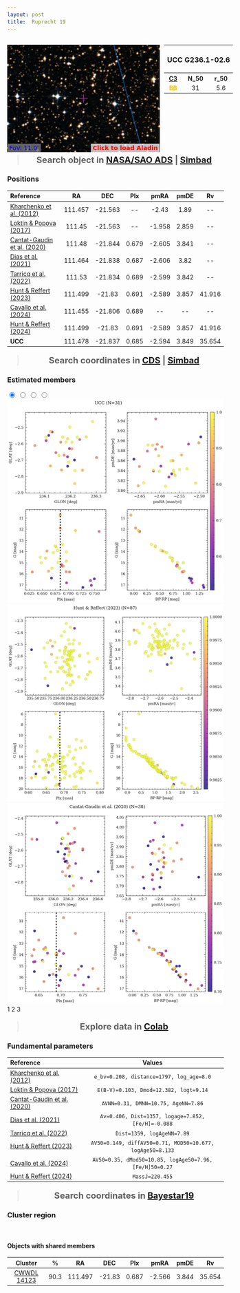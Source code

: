 ```yaml
---
layout: post
title:  Ruprecht 19
---
```

<div style="display: flex; justify-content: space-between; width:720px;height:250px">
<div style="text-align: center;">

<!-- Static image + data attributes for FOV and target -->
<img id="aladin_img"
     data-umami-event="aladin_load"
     src="https://raw.githubusercontent.com/ucc23/Q3N/main/plots/aladin/ruprecht19.webp"
     alt="Click to load Aladin Lite" 
     style="width:355px;height:250px; cursor: pointer;"
     data-fov="0.187" 
     data-target="111.478 -21.837"/>
<!-- Div to contain Aladin Lite viewer -->
<div id="aladin-lite-div" style="width:355px;height:250px;display:none;"></div>
<!-- Aladin Lite script (will be loaded after the image is clicked) -->
<script src="{{ site.baseurl }}/scripts/aladin_load.js"></script>

</div>
<!-- Left block -->

<table style="width:355px;height:250px;">
  <!-- Row 1 (title) -->
  <tr>
    <td colspan="5"><h3>UCC G236.1-02.6</h3></td>
  </tr>
  <!-- Row 2 -->
  <tr>
    <th style="text-align: center;"><a href="https://ucc.ar/faq#what-is-the-c3-parameter" title="Combined class">C3</a></th>
    <th style="text-align: center;"><div title="Stars with membership probability >50%">N_50</div></th>
    <th style="text-align: center;"><div title="Radius that contains half the members [arcmin]">r_50</div></th>
  </tr>
  <!-- Row 3 -->
  <tr>
    <td style="text-align: center;"><span style="color: #FFC300; font-weight: bold;">B</span><span style="color: #FFC300; font-weight: bold;">B</span></td>
    <td style="text-align: center;">31</td>
    <td style="text-align: center;">5.6</td>
  </tr>
</table>
</div>

> <p style="text-align:center; font-weight: bold; font-size:20px">Search object in <a data-umami-event="nasa_search" href="https://ui.adsabs.harvard.edu/search/q=%20collection%3Aastronomy%20body%3A%22Ruprecht%2019%22&sort=date%20desc%2C%20bibcode%20desc&p_=0" target="_blank">NASA/SAO ADS</a> | <a data-umami-event="simbad_search" href="https://simbad.cds.unistra.fr/simbad/sim-id-refs?Ident=ruprecht19" target="_blank">Simbad</a></p>


### Positions

| Reference    | RA    | DEC   | Plx  | pmRA  | pmDE   |  Rv  |
| :---         | :---: | :---: | :---: | :---: | :---: | :---: |
|[Kharchenko et al. (2012)](https://ui.adsabs.harvard.edu/abs/2012A%26A...543A.156K) | 111.457 | -21.563 | -- | -2.43 | 1.89 | -- |
|[Loktin & Popova (2017)](https://ui.adsabs.harvard.edu/abs/2017AstBu..72..257L) | 111.45 | -21.563 | -- | -1.958 | 2.859 | -- |
|[Cantat-Gaudin et al. (2020)](https://ui.adsabs.harvard.edu/abs/2020A%26A...640A...1C) | 111.48 | -21.844 | 0.679 | -2.605 | 3.841 | -- |
|[Dias et al. (2021)](https://ui.adsabs.harvard.edu/abs/2021MNRAS.504..356D) | 111.464 | -21.838 | 0.687 | -2.606 | 3.82 | -- |
|[Tarricq et al. (2022)](https://ui.adsabs.harvard.edu/abs/2022A%26A...659A..59T) | 111.53 | -21.834 | 0.689 | -2.599 | 3.842 | -- |
|[Hunt & Reffert (2023)](https://ui.adsabs.harvard.edu/abs/2023A%26A...673A.114H) | 111.499 | -21.83 | 0.691 | -2.589 | 3.857 | 41.916 |
|[Cavallo et al. (2024)](https://ui.adsabs.harvard.edu/abs/2024AJ....167...12C) | 111.455 | -21.806 | 0.689 | -- | -- | -- |
|[Hunt & Reffert (2024)](https://ui.adsabs.harvard.edu/abs/2024A%26A...686A..42H) | 111.499 | -21.83 | 0.691 | -2.589 | 3.857 | 41.916 |
| **UCC** |111.478 | -21.837 | 0.685 | -2.594 | 3.849 | 35.654 |

> <p style="text-align:center; font-weight: bold; font-size:20px">Search coordinates in <a data-umami-event="cds_coord_search" href="https://cdsportal.u-strasbg.fr/?target=111.478,-21.837" target="_blank">CDS</a> | <a data-umami-event="simbad_coord_search" href="https://simbad.cds.unistra.fr/mobile/object_list.html?coord=111.478%20-21.837&output=json&radius=5&userEntry=ruprecht19" target="_blank">Simbad</a></p>

### Estimated members

<div class="carousel">
<input type="radio" name="radio-btn" id="slide1" checked>
<input type="radio" name="radio-btn" id="slide1">
<input type="radio" name="radio-btn" id="slide2">
<input type="radio" name="radio-btn" id="slide3">
<div class="slides">
<div class="slide">
<a href="https://raw.githubusercontent.com/ucc23/Q3N/main/plots/UCC/ruprecht19.webp" target="_blank">
<img src="https://raw.githubusercontent.com/ucc23/Q3N/main/plots/UCC/ruprecht19.webp" alt="Ruprecht 19 UCC">
</a>
</div>
<div class="slide">
<a href="https://raw.githubusercontent.com/ucc23/Q3N/main/plots/HUNT23/ruprecht19.webp" target="_blank">
<img src="https://raw.githubusercontent.com/ucc23/Q3N/main/plots/HUNT23/ruprecht19.webp" alt="Ruprecht 19 HUNT23">
</a>
</div>
<div class="slide">
<a href="https://raw.githubusercontent.com/ucc23/Q3N/main/plots/CANTAT20/ruprecht19.webp" target="_blank">
<img src="https://raw.githubusercontent.com/ucc23/Q3N/main/plots/CANTAT20/ruprecht19.webp" alt="Ruprecht 19 CANTAT20">
</a>
</div>
</div>
<div class="indicators">
<label for="slide1">1</label>
<label for="slide2">2</label>
<label for="slide3">3</label>
</div>
</div>


> <p style="text-align:center; font-weight: bold; font-size:20px">Explore data in <a data-umami-event="colab" href="https://colab.research.google.com/github/ucc23/ucc/blob/main/assets/notebook.ipynb" target="_blank">Colab</a></p>


### Fundamental parameters

| Reference |  Values |
| :---      |  :---:  |
| [Kharchenko et al. (2012)](https://ui.adsabs.harvard.edu/abs/2012A%26A...543A.156K) | `e_bv=0.208, distance=1797, log_age=8.0` |
| [Loktin & Popova (2017)](https://ui.adsabs.harvard.edu/abs/2017AstBu..72..257L) | `E(B-V)=0.103, Dmod=12.382, logt=9.14` |
| [Cantat-Gaudin et al. (2020)](https://ui.adsabs.harvard.edu/abs/2020A%26A...640A...1C) | `AVNN=0.31, DMNN=10.75, AgeNN=7.86` |
| [Dias et al. (2021)](https://ui.adsabs.harvard.edu/abs/2021MNRAS.504..356D) | `Av=0.406, Dist=1357, logage=7.852, [Fe/H]=-0.088` |
| [Tarricq et al. (2022)](https://ui.adsabs.harvard.edu/abs/2022A%26A...659A..59T) | `Dist=1359, logAgeNN=7.89` |
| [Hunt & Reffert (2023)](https://ui.adsabs.harvard.edu/abs/2023A%26A...673A.114H) | `AV50=0.149, diffAV50=0.71, MOD50=10.677, logAge50=8.133` |
| [Cavallo et al. (2024)](https://ui.adsabs.harvard.edu/abs/2024AJ....167...12C) | `AV50=0.35, dMod50=10.85, logAge50=7.96, [Fe/H]50=0.27` |
| [Hunt & Reffert (2024)](https://ui.adsabs.harvard.edu/abs/2024A%26A...686A..42H) | `MassJ=220.455` |

> <p style="text-align:center; font-weight: bold; font-size:20px">Search coordinates in <a data-umami-event="bayestar" href="http://argonaut.skymaps.info/query?lon=236.189%20&lat=-2.611&coordsys=gal&mapname=bayestar2019" target="_blank">Bayestar19</a></p>


### Cluster region

<html lang="en">
  <body>
    <center>
    <div id="plot-params"
         data-oc-name="ruprecht19"
         data-ra-center="111.48"
         data-dec-center="-21.84"
         data-rad-deg="5.6"
         data-plx="0.685">
    </div>
    <div id="plot-container">
        <div id="plot"></div>
    </div>
    <script defer type="module" src="{{ site.baseurl }}/scripts/radec_scatter.js"></script>
    </center>
  </body>
</html>
<br>


#### Objects with shared members

| Cluster | <span title="Percentage of members that this OC shares with the ones listed">%</span>   | RA   | DEC   | Plx   | pmRA  | pmDE  | Rv    |
| :---:   | :-: |:---: | :---: | :---: | :---: | :---: | :---: |
|[CWWDL 14123](/_clusters/cwwdl14123/)| 90.3 | 111.497 | -21.83 | 0.687 | -2.566 | 3.844 | 35.654 |